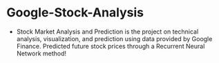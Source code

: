 # Google-Stock-Analysis
-	Stock Market Analysis and Prediction is the project on technical analysis,
  visualization, and prediction using data provided by Google Finance.
  Predicted future stock prices through a Recurrent Neural Network method!
